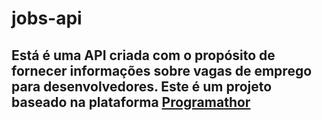 # jobs-api
## Está é uma API criada com o propósito de fornecer informações sobre vagas de emprego para desenvolvedores. Este é um projeto baseado na plataforma <a href="https://programathor.com.br/">Programathor</a>
